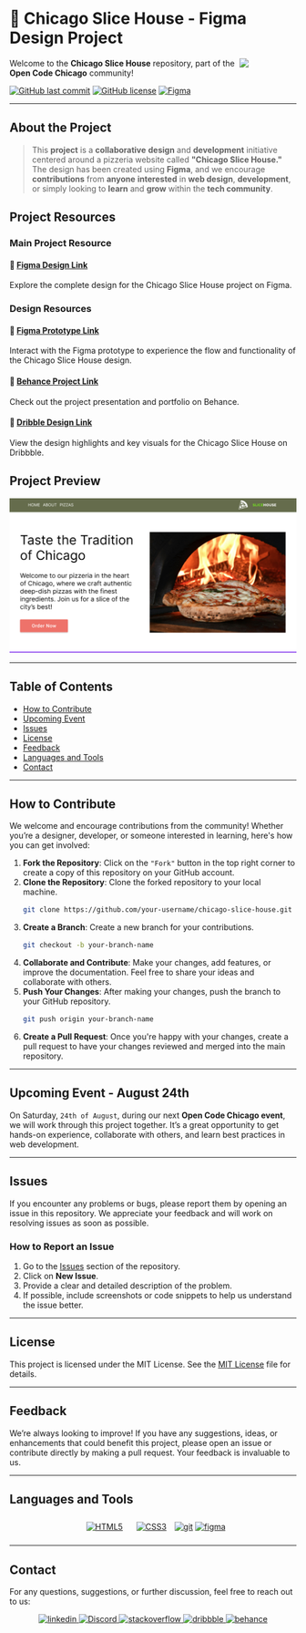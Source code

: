# 🍕 Chicago Slice House - Figma Design Project

<img align="right" src="https://media.giphy.com/media/du3J3cXyzhj75IOgvA/giphy.gif" width="100"/>

Welcome to the **Chicago Slice House** repository, part of the **Open Code Chicago** community!

[![GitHub last commit](https://img.shields.io/github/last-commit/OpenCodeChicago/ChicagoSliceHouse)](https://github.com/OpenCodeChicago/ChicagoSliceHouse/commits/main)
[![GitHub license](https://img.shields.io/github/license/OpenCodeChicago/ChicagoSliceHouse)](https://github.com/OpenCodeChicago/ChicagoSliceHouse/blob/main/LICENSE)
[![Figma](https://img.shields.io/badge/Figma-2022.2-FF7262.svg)](https://www.figma.com/)

---

## About the Project

> This **project** is a **collaborative** **design** and **development** initiative centered around a pizzeria website called **"Chicago Slice House."** The design has been created using **Figma**, and we encourage **contributions** from **anyone** **interested** in **web design**, **development**, or simply looking to **learn** and **grow** within the **tech community**.

## Project Resources

### Main Project Resource

#### 🔗 [Figma Design Link](https://www.figma.com/design/SR1wLm4SSpoZUJ719ljxqr/Chicago-Slice-House?node-id=1-1178&t=rKXTzkWfAOSt4ZY5-1)
Explore the complete design for the Chicago Slice House project on Figma.

### Design Resources

#### 🔗 [Figma Prototype Link](https://www.figma.com/proto/SR1wLm4SSpoZUJ719ljxqr/Chicago-Slice-House?node-id=1-1178&t=rKXTzkWfAOSt4ZY5-1)
Interact with the Figma prototype to experience the flow and functionality of the Chicago Slice House design.

#### 🔗 [Behance Project Link](https://www.behance.net/gallery/205932901/Chicago-Slice-House)
Check out the project presentation and portfolio on Behance.

#### 🔗 [Dribble Design Link](https://dribbble.com/shots/24714469-Chicago-Slice-House?utm_source=Clipboard_Shot&utm_campaign=Alexandrbig1&utm_content=Chicago%20Slice%20House&utm_medium=Social_Share&utm_source=Clipboard_Shot&utm_campaign=Alexandrbig1&utm_content=Chicago%20Slice%20House&utm_medium=Social_Share)
View the design highlights and key visuals for the Chicago Slice House on Dribbble.

## Project Preview

![Chicago Slice House Design](pp1.png)

---

## Table of Contents

- [How to Contribute](#how-to-contribute)
- [Upcoming Event](#upcoming-event-august-24th)
- [Issues](#issues)
- [License](#license)
- [Feedback](#feedback)
- [Languages and Tools](#languages-and-tools)
- [Contact](#contact)

---

## How to Contribute

We welcome and encourage contributions from the community! Whether you’re a designer, developer, or someone interested in learning, here's how you can get involved:

1. **Fork the Repository**: Click on the `"Fork"` button in the top right corner to create a copy of this repository on your GitHub account.
2. **Clone the Repository**: Clone the forked repository to your local machine.
   ```bash
   git clone https://github.com/your-username/chicago-slice-house.git
   ```
3. **Create a Branch**: Create a new branch for your contributions.
   ```bash
   git checkout -b your-branch-name
   ```
4. **Collaborate and Contribute**: Make your changes, add features, or improve the documentation. Feel free to share your ideas and collaborate with others.
5. **Push Your Changes**: After making your changes, push the branch to your GitHub repository.
   ```bash
   git push origin your-branch-name
   ```
6. **Create a Pull Request**: Once you're happy with your changes, create a pull request to have your changes reviewed and merged into the main repository.

---

## Upcoming Event - August 24th

On Saturday, `24th of August`, during our next **Open Code Chicago event**, we will work through this project together. It’s a great opportunity to get hands-on experience, collaborate with others, and learn best practices in web development.

---

## Issues

If you encounter any problems or bugs, please report them by opening an issue in this repository. We appreciate your feedback and will work on resolving issues as soon as possible.

### How to Report an Issue

1. Go to the [Issues](https://github.com/OpenCodeChicago/ChicagoSliceHouse/issues) section of the repository.
2. Click on **New Issue**.
3. Provide a clear and detailed description of the problem.
4. If possible, include screenshots or code snippets to help us understand the issue better.

---

## License

This project is licensed under the MIT License. See the [MIT License](LICENSE) file for details.

---

## Feedback

We’re always looking to improve! If you have any suggestions, ideas, or enhancements that could benefit this project, please open an issue or contribute directly by making a pull request. Your feedback is invaluable to us.

---

## Languages and Tools

<div align="center">

<a href="https://en.wikipedia.org/wiki/HTML5" target="_blank"><img style="margin: 10px" src="https://profilinator.rishav.dev/skills-assets/html5-original-wordmark.svg" alt="HTML5" height="50" /></a>
<a href="https://www.w3schools.com/css/" target="_blank"><img style="margin: 10px" src="https://profilinator.rishav.dev/skills-assets/css3-original-wordmark.svg" alt="CSS3" height="50" /></a>
<a href="https://git-scm.com/" target="_blank" rel="noreferrer">
<img src="https://www.vectorlogo.zone/logos/git-scm/git-scm-icon.svg" alt="git" width="40" height="40"/></a>
<a href="https://www.figma.com/" target="_blank" rel="noreferrer"><img src="https://www.vectorlogo.zone/logos/figma/figma-icon.svg" alt="figma" width="40" height="40"/></a>

</div>

---

## Contact

For any questions, suggestions, or further discussion, feel free to reach out to us:

<div align="center">
<a href="https://linkedin.com/in/alex-smagin29" target="_blank">
<img src=https://img.shields.io/badge/linkedin-%231E77B5.svg?&style=for-the-badge&logo=linkedin&logoColor=white alt=linkedin style="margin-bottom: 5px;" />
</a>
<a href="https://discord.gg/t6MGsCqdFX" target="_blank">
<img src="https://img.shields.io/badge/discord-%237289DA.svg?&style=for-the-badge&logo=discord&logoColor=white" alt="Discord" style="margin-bottom: 5px;" />
</a>
<a href="https://stackoverflow.com/users/22484161/alex-smagin" target="_blank">
<img src=https://img.shields.io/badge/stackoverflow-%23F28032.svg?&style=for-the-badge&logo=stackoverflow&logoColor=white alt=stackoverflow style="margin-bottom: 5px;" />
</a>
<a href="https://dribbble.com/Alexandrbig1" target="_blank">
<img src=https://img.shields.io/badge/dribbble-%23E45285.svg?&style=for-the-badge&logo=dribbble&logoColor=white alt=dribbble style="margin-bottom: 5px;" />
</a>
<a href="https://www.behance.net/a1126" target="_blank">
<img src=https://img.shields.io/badge/behance-%23191919.svg?&style=for-the-badge&logo=behance&logoColor=white alt=behance style="margin-bottom: 5px;" />
</a>
</div>

